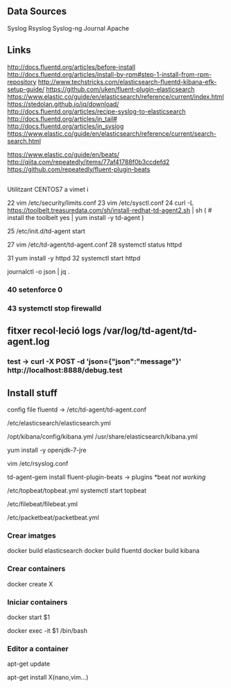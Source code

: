 

## Data Sources
Syslog
Rsyslog
Syslog-ng
Journal
Apache


## Links
http://docs.fluentd.org/articles/before-install
http://docs.fluentd.org/articles/install-by-rpm#step-1-install-from-rpm-repository
http://www.techstricks.com/elasticsearch-fluentd-kibana-efk-setup-guide/
https://github.com/uken/fluent-plugin-elasticsearch
https://www.elastic.co/guide/en/elasticsearch/reference/current/index.html
https://stedolan.github.io/jq/download/
http://docs.fluentd.org/articles/recipe-syslog-to-elasticsearch
http://docs.fluentd.org/articles/in_tail#
http://docs.fluentd.org/articles/in_syslog
https://www.elastic.co/guide/en/elasticsearch/reference/current/search-search.html

https://www.elastic.co/guide/en/beats/
http://qiita.com/repeatedly/items/77af41788f0b3ccdefd2
https://github.com/repeatedly/fluent-plugin-beats

## 
Utilitzant CENTOS7 a vimet
i

22  vim /etc/security/limits.conf
23  vim /etc/sysctl.conf
24  curl -L https://toolbelt.treasuredata.com/sh/install-redhat-td-agent2.sh | sh
 ( # install the toolbelt
  yes | yum install -y td-agent )

25  /etc/init.d/td-agent start 

27  vim /etc/td-agent/td-agent.conf
28  systemctl status httpd

31  yum install -y httpd
32  systemctl start httpd

journalctl -o json | jq .

### 40  setenforce 0
### 43  systemctl stop firewalld

## fitxer recol·leció logs /var/log/td-agent/td-agent.log

### test -> curl -X POST -d 'json={"json":"message"}' http://localhost:8888/debug.test





## Install stuff

config file fluentd -> /etc/td-agent/td-agent.conf

/etc/elasticsearch/elasticsearch.yml

/opt/kibana/config/kibana.yml
/usr/share/elasticsearch/kibana.yml


yum install -y openjdk-7-jre

vim /etc/rsyslog.conf

td-agent-gem install fluent-plugin-beats -> plugins *beat
*not working*

/etc/topbeat/topbeat.yml
systemctl start topbeat

/etc/filebeat/filebeat.yml

/etc/packetbeat/packetbeat.yml

### Crear imatges

docker build elasticsearch
docker build fluentd
docker build kibana


### Crear containers

docker create X

### Iniciar containers

docker start $1

docker exec -it $1 /bin/bash



### Editor a container

apt-get update

apt-get install X(nano,vim...)






